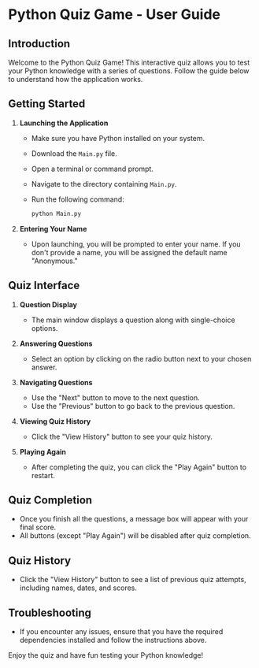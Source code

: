 # Python Quiz Game - User Guide

## Introduction
Welcome to the Python Quiz Game! This interactive quiz allows you to test your Python knowledge with a series of questions. Follow the guide below to understand how the application works.

## Getting Started

1. **Launching the Application**
   - Make sure you have Python installed on your system.
   - Download the `Main.py` file.
   - Open a terminal or command prompt.
   - Navigate to the directory containing `Main.py`.
   - Run the following command:

     ```bash
     python Main.py
     ```

2. **Entering Your Name**
   - Upon launching, you will be prompted to enter your name. If you don't provide a name, you will be assigned the default name "Anonymous."

## Quiz Interface

1. **Question Display**
   - The main window displays a question along with single-choice options.

2. **Answering Questions**
   - Select an option by clicking on the radio button next to your chosen answer.

3. **Navigating Questions**
   - Use the "Next" button to move to the next question.
   - Use the "Previous" button to go back to the previous question.

4. **Viewing Quiz History**
   - Click the "View History" button to see your quiz history.

5. **Playing Again**
   - After completing the quiz, you can click the "Play Again" button to restart.

## Quiz Completion

- Once you finish all the questions, a message box will appear with your final score.
- All buttons (except "Play Again") will be disabled after quiz completion.

## Quiz History

- Click the "View History" button to see a list of previous quiz attempts, including names, dates, and scores.

## Troubleshooting

- If you encounter any issues, ensure that you have the required dependencies installed and follow the instructions above.

Enjoy the quiz and have fun testing your Python knowledge!
